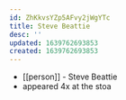 ```yaml
---
id: ZhKkvsYZp5AFvy2jWgYTc
title: Steve Beattie
desc: ''
updated: 1639762693853
created: 1639762693853
---
```



- [[person]] - Steve Beattie
- appeared 4x at the stoa
